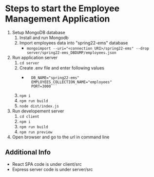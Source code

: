 # Steps to start the Employee Management Application

1. Setup MongoDB database
	1. Install and run Mongodb
	2. Import employees data into "spring22-ems" database
		- `mongoimport --uri="<connection URI>/spring22-ems" --drop server/spring22-ems_DBDUMP/employees.json`
2. Run application server 
	1. `cd server`
	2. Create .env file and enter following values
		- ```DB_CONN_STRING="<connection URI>"
			DB_NAME="spring22-ems"
			EMPLOYEES_COLLECTION_NAME="employees"
			PORT=3000```
	3. `npm i`
	4. `npm run build`
	5. `node dist/index.js`
3. Run developement server
	1. `cd client`
	2. `npm i`
	3. `npm run build`
	4. `npm run preview`
4. Open browser and go to the url in command line

## Additional Info

- React SPA code is under client/src
- Express server code is under server/src

